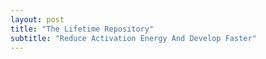 ```yaml
---
layout: post
title: "The Lifetime Repository"
subtitle: "Reduce Activation Energy And Develop Faster"
---
```

